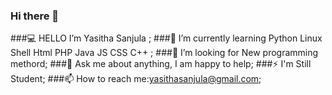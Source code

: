### Hi there 👋




###💻 HELLO I’m Yasitha Sanjula ;
###🌱 I’m currently learning Python Linux Shell Html PHP Java JS CSS C++ ;
###🤔 I’m looking for New programming methord;
###💬 Ask me about anything, I am happy to help;
###⚡️ I'm Still Student;
###📫 How to reach me:yasithasanjula@gmail.com;
